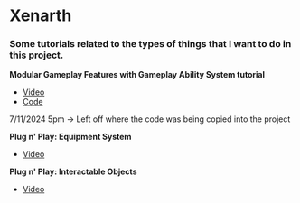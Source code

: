 # Xenarth

### Some tutorials related to the types of things that I want to do in this project.

**Modular Gameplay Features with Gameplay Ability System tutorial**

- [Video](https://www.youtube.com/watch?v=EzmelrcNsKA)
- [Code](https://github.com/umbral-studios/GAS-GameFeatureActions)

7/11/2024 5pm -> Left off where the code was being copied into the project


**Plug n' Play: Equipment System**

- [Video](https://www.youtube.com/watch?v=zsUeNlj6pU0)

**Plug n' Play: Interactable Objects**

- [Video](https://www.youtube.com/watch?v=Gwc8ni55Rpw&list=PLuS6-Pdt2hhZourrmjv8ZaXeO6oX6gUIt)